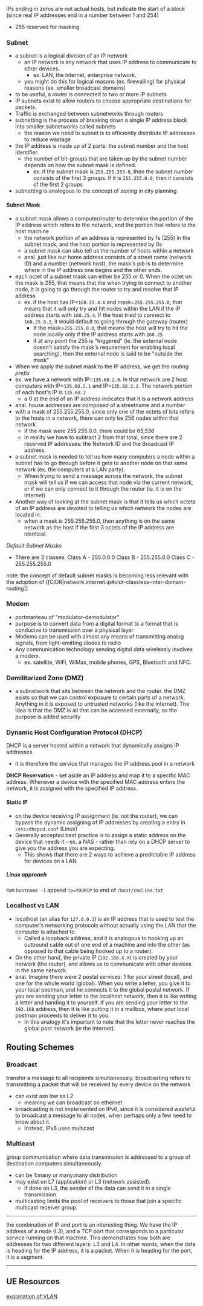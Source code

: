 
IPs ending in zeros are not actual hosts, but indicate the start of a block (since real IP addresses end in a number between 1 and 254)
- 255 reserved for masking

### Subnet
- a subnet is a logical division of an IP network
	- an IP network is any network that uses IP address to communicate to other devices.
		- ex. LAN, the internet, enterprise network.
	- you might do this for logical reasons (ex. firewalling) for physical reasons (ex. smaller broadcast domains)
- to be useful, a router is connected to two or more IP subnets
- IP subnets exist to allow routers to choose appropriate destinations for packets.
- Traffic is exchanged between subnetworks through routers
- subnetting is the process of breaking down a single IP address block into smaller subnetworks called subnets
	- the reason we need to subnet is to efficiently distribute IP addresses to reduce wastage
- the IP address is made up of 2 parts: the subnet number and the host identifier.
	- the number of bit-groups that are taken up by the subnet number depends on how the subnet mask is defined.
		- ex. if the subnet mask is `255.255.255.0`, then the subnet number consists of the first 3 groups. If it is `255.255.0.0`, then it consists of the first 2 groups
- subnetting is analogous to the concept of *zoning* in city planning

#### Subnet Mask
- a subnet mask allows a computer/router to determine the portion of the IP address which refers to the network, and the portion that refers to the host machine
	- the network portion of an address is represented by 1s (255) in the subnet mask, and the host portion is represented by 0s
	- a subnet mask can also tell us the number of hosts within a network
	- anal. just like our home address consists of a street name (network ID) and a number (network host), the mask's job is to determine where in the IP address one begins and the other ends.
- each octet of a subnet mask can either be 255 or 0. When the octet on the mask is 255, that means that the when trying to connect to another node, it is going to go through the router to try and resolve that IP address
	- ex. if the host has IP=`168.25.4.6` and mask=`255.255.255.0`, that means that it will only try and hit nodes within the LAN if the IP address starts with `168.25.4`. If the host tried to connect to `168.25.8.2`, it would default to going through the gateway (router)
		- If the mask=`255.255.0.0`, that means the host will try to hit the node locally only if the IP address starts with `168.25`
		- if at any point the 255 is "triggered" (ie. the external node doesn't satisfy the mask's requirement for enabling local searching), then the external node is said to be "outside the mask"
- When we apply the subnet mask to the IP address, we get the *routing prefix*
- ex. we have a network with IP=`135.68.2.0`. In that network are 2 host computers with IP=`135.68.2.1` and IP=`135.68.2.2`. The network portion of each host's IP is `135.68.2`
	-  a 0 at the end of an IP address indicates that it is a network address
- anal. house addresses are composed of a streetname and a number
- with a mask of 255.255.255.0, since only one of the octets of bits refers to the hosts in a network, there can only be 256 nodes within that network
	- if the mask were 255.255.0.0, there could be 65,536
	- in reality we have to subtract 2 from that total, since there are 2 reserved IP addresses: the Network ID and the Broadcast IP address.
- a subnet mask is needed to tell us how many computers a node within a subnet has to go through before it gets to another node on that same network (ex. the computers at a LAN party).
	- When trying to send a message across the network, the subnet mask will tell us if we can access that node via the current network, or if we can only connect to it through the router (ie. it is on the internet)
- Another way of looking at the subnet mask is that it tells us which octets of an IP address are devoted to telling us which network the nodes are located in.
	- when a mask is 255.255.255.0, then anything is on the same network as the host if the first 3 octets of the IP address are identical.

*Default Subnet Masks*
- There are 3 classes:
Class A - 255.0.0.0
Class B - 255.255.0.0
Class C - 255.255.255.0

note: the concept of default subnet masks is becoming less relevant with the adoption of [[CIDR|network.internet.ip#cidr-classless-inter-domain-routing]]

### Modem
- portmanteau of "modulator-demodulator"
- purpose is to convert data from a digital format to a format that is conducive to transmission over a physical layer
- Modems can be used with almost any means of transmitting analog signals, from light-emitting diodes to radio
- Any communication technology sending digital data wirelessly involves a modem.
	- ex. satellite, WiFi, WiMax, mobile phones, GPS, Bluetooth and NFC.

### Demilitarized Zone (DMZ)
- a subnetwork that sits between the network and the router. the DMZ exists so that we can control exposure to certain parts of a network. Anything in it is exposed to untrusted networks (like the internet). The idea is that the DMZ is all that can be accessed externally, so the purpose is added security

### Dynamic Host Configuration Protocol (DHCP)
DHCP is a server hosted within a network that dynamically assigns IP addresses
- it is therefore the service that manages the IP address pool in a network

**DHCP Reservation** - set aside an IP address and map it to a specific MAC address. Whenever a device with the specified MAC address enters the network, it is assigned with the specified IP address.

#### Static IP
- on the device receiving IP assignment (ie. not the router), we can bypass the dynamic assigning of IP addresses by creating a entry in `/etc/dhcpcd.conf` (Linux)
- Generally accepted best practice is to assign a static address on the device that needs it - ex. a NAS - rather than rely on a DHCP server to give you the address you are expecting.
	- This shows that there are 2 ways to achieve a predictable IP address for devices on a LAN

##### Linux approach
run `hostname -I`
append `ip=YOURIP` to end of `/boot/cmdline.txt`

### Localhost vs LAN
- localhost (an alias for `127.0.0.1`) is an IP address that is used to test the computer's networking protocols without actually using the LAN that the computer is attached to.
	- Called a loopback address, and it is analogous to hooking up an outbound cable out of one end of a machine and into the other (as opposed to that cable being hooked up to a router).
- On the other hand, the private IP (`192.168.X.X`) is created by your network (the router), and allows us to communicate with other devices in the same network.
- anal. Imagine there were 2 postal services: 1 for your street (local), and one for the whole world (global). When you write a letter, you give it to your local postman, and he connects it to the global postal network. If you are sending your letter to the localhost network, then it is like writing a letter and handing it to yourself. If you are sending your letter to the `192.168` address, then it is like putting it in a mailbox, where your local postman proceeds to deliver it to you.
	- In this analogy it's important to note that the letter never reaches the global post network (ie the internet).

## Routing Schemes
### Broadcast
transfer a message to all recipients simultaneously. broadcasting refers to transmitting a packet that will be received by every device on the network
- can exist aso low as L2
	- meaning we can broadcast on ethernet
- broadcasting is not implemented on IPv6, since it is considered wasteful to broadcast a message to all nodes, when perhaps only a few need to know about it.
	- Instead, IPv6 uses multicast

### Multicast
group communication where data transmission is addressed to a group of destination computers simultaneously.
- can be 1:many or many:many distribution
- may exist on L7 (application) or L3 (network assisted).
	- if done on L3, the sender of the data can send it in a single transmission.
- multicasting limits the pool of receivers to those that join a specific multicast receiver group.

* * *
the combination of IP and port is an interesting thing. We have the IP address of a node (L3), and a TCP port that corresponds to a particular service running on that machine. This demonstrates how both are addresses for two different layers: L3 and L4. In other words, when the data is heading for the IP address, it is a packet. When it is heading for the port, it is a segment.


* * *
## UE Resources
[explanation of VLAN](https://serverfault.com/questions/188350/how-do-vlans-work)

